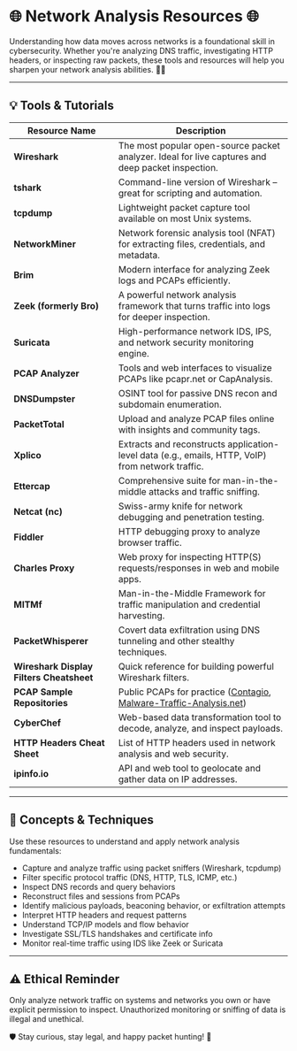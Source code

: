 # 🌐 Network Analysis Resources 🌐

Understanding how data moves across networks is a foundational skill in cybersecurity. Whether you're analyzing DNS traffic, investigating HTTP headers, or inspecting raw packets, these tools and resources will help you sharpen your network analysis abilities. 🕵️‍♂️

---

## 💡 Tools & Tutorials

| Resource Name                          | Description                                                                                      |
|---------------------------------------|--------------------------------------------------------------------------------------------------|
| **Wireshark**                         | The most popular open-source packet analyzer. Ideal for live captures and deep packet inspection. |
| **tshark**                            | Command-line version of Wireshark – great for scripting and automation.                          |
| **tcpdump**                           | Lightweight packet capture tool available on most Unix systems.                                  |
| **NetworkMiner**                      | Network forensic analysis tool (NFAT) for extracting files, credentials, and metadata.           |
| **Brim**                              | Modern interface for analyzing Zeek logs and PCAPs efficiently.                                  |
| **Zeek (formerly Bro)**              | A powerful network analysis framework that turns traffic into logs for deeper inspection.        |
| **Suricata**                          | High-performance network IDS, IPS, and network security monitoring engine.                       |
| **PCAP Analyzer**                     | Tools and web interfaces to visualize PCAPs like pcapr.net or CapAnalysis.                       |
| **DNSDumpster**                       | OSINT tool for passive DNS recon and subdomain enumeration.                                      |
| **PacketTotal**                       | Upload and analyze PCAP files online with insights and community tags.                           |
| **Xplico**                            | Extracts and reconstructs application-level data (e.g., emails, HTTP, VoIP) from network traffic. |
| **Ettercap**                          | Comprehensive suite for man-in-the-middle attacks and traffic sniffing.                          |
| **Netcat (nc)**                       | Swiss-army knife for network debugging and penetration testing.                                  |
| **Fiddler**                           | HTTP debugging proxy to analyze browser traffic.                                                 |
| **Charles Proxy**                     | Web proxy for inspecting HTTP(S) requests/responses in web and mobile apps.                      |
| **MITMf**                             | Man-in-the-Middle Framework for traffic manipulation and credential harvesting.                  |
| **PacketWhisperer**                   | Covert data exfiltration using DNS tunneling and other stealthy techniques.                      |
| **Wireshark Display Filters Cheatsheet** | Quick reference for building powerful Wireshark filters.                                       |
| **PCAP Sample Repositories**          | Public PCAPs for practice ([Contagio](http://contagiodump.blogspot.com), [Malware-Traffic-Analysis.net](https://www.malware-traffic-analysis.net)) |
| **CyberChef**                         | Web-based data transformation tool to decode, analyze, and inspect payloads.                     |
| **HTTP Headers Cheat Sheet**          | List of HTTP headers used in network analysis and web security.                                  |
| **ipinfo.io**                         | API and web tool to geolocate and gather data on IP addresses.                                   |

---

## 🧠 Concepts & Techniques

Use these resources to understand and apply network analysis fundamentals:

- Capture and analyze traffic using packet sniffers (Wireshark, tcpdump)
- Filter specific protocol traffic (DNS, HTTP, TLS, ICMP, etc.)
- Inspect DNS records and query behaviors
- Reconstruct files and sessions from PCAPs
- Identify malicious payloads, beaconing behavior, or exfiltration attempts
- Interpret HTTP headers and request patterns
- Understand TCP/IP models and flow behavior
- Investigate SSL/TLS handshakes and certificate info
- Monitor real-time traffic using IDS like Zeek or Suricata

---

## ⚠️ Ethical Reminder

Only analyze network traffic on systems and networks you own or have explicit permission to inspect. Unauthorized monitoring or sniffing of data is illegal and unethical.

🛡️ Stay curious, stay legal, and happy packet hunting! 📡
